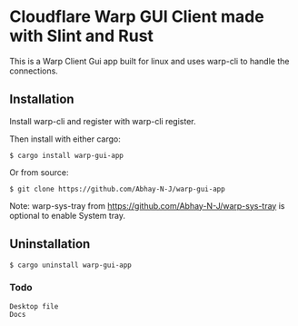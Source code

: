 # Cloudflare Warp GUI Client made with Slint and Rust 

This is a Warp Client Gui app built for linux and uses warp-cli to handle the connections.

## Installation

Install warp-cli and register with warp-cli register.

Then install with either cargo:

    $ cargo install warp-gui-app
    
Or from source:

    $ git clone https://github.com/Abhay-N-J/warp-gui-app

Note: warp-sys-tray from https://github.com/Abhay-N-J/warp-sys-tray is optional to enable System tray.

## Uninstallation

    $ cargo uninstall warp-gui-app


### Todo
    Desktop file
    Docs

